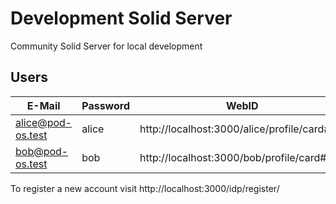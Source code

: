 # Development Solid Server

Community
Solid
Server
for
local
development

## Users

| E-Mail            | Password | WebID                                       |
| ----------------- | -------- | ------------------------------------------- |
| alice@pod-os.test | alice    | http://localhost:3000/alice/profile/card#me |
| bob@pod-os.test   | bob      | http://localhost:3000/bob/profile/card#me   |

To register a new account visit http://localhost:3000/idp/register/